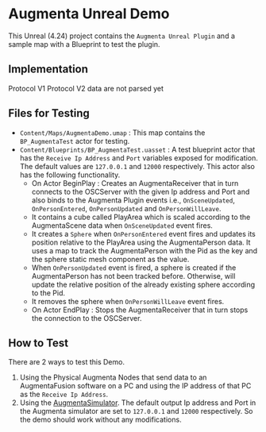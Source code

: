 # Augmenta Unreal Demo

This Unreal (4.24) project contains the `Augmenta Unreal Plugin` and a sample map with a Blueprint to test the plugin.

## Implementation

Protocol V1
Protocol V2 data are not parsed yet

## Files for Testing

 - `Content/Maps/AugmentaDemo.umap` : This map contains the `BP_AugmentaTest` actor for testing.
 - `Content/Blueprints/BP_AugmentaTest.uasset` : A test blueprint actor that has the `Receive Ip Address` and `Port` variables exposed for modification. The default values are `127.0.0.1` and `12000` respectively. This actor also has the following functionality.
 	- On Actor BeginPlay : Creates an AugmentaReceiver that in turn connects to the OSCServer with the given Ip address and Port and also binds to the Augmenta Plugin events i.e., `OnSceneUpdated`, `OnPersonEntered`, `OnPersonUpdated` and `OnPersonWillLeave`.
	- It contains a cube called PlayArea which is scaled according to the AugmentaScene data when `OnSceneUpdated` event fires.
	- It creates a `Sphere` when `OnPersonEntered` event fires and updates its position relative to the PlayArea using the AugmentaPerson data. It uses a map to track the AugmentaPerson with the Pid as the key and the sphere static mesh component as the value.
	- When `OnPersonUpdated` event is fired, a sphere is created if the AugmentaPerson has not been tracked before. Otherwise, will update the relative position of the already existing sphere according to the Pid.
	- It removes the sphere when `OnPersonWillLeave` event fires.
	- On Actor EndPlay : Stops the AugmentaReceiver that in turn stops the connection to the OSCServer.

## How to Test

There are 2 ways to test this Demo.
 1. Using the Physical Augmenta Nodes that send data to an AugmentaFusion software on a PC and using the IP address of that PC as the `Receive Ip Address`.
 2. Using the [AugmentaSimulator](https://github.com/Theoriz/Augmenta-Simulator/releases). The default output Ip address and Port in the Augmenta simulator are set to `127.0.0.1` and `12000` respectively. So the demo should work without any modifications.
